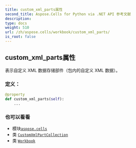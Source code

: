 ```yaml
---
title: custom_xml_parts属性
second_title: Aspose.Cells for Python via .NET API 参考文献
description:
type: docs
weight: 510
url: /zh/aspose.cells/workbook/custom_xml_parts/
is_root: false
---
```

## custom_xml_parts属性

表示自定义 XML 数据存储部件（包内的自定义 XML 数据）。
### 定义：
```python
@property
def custom_xml_parts(self):
    ...
```

### 也可以看看
* 模块[`aspose.cells`](../../)
* 类 [`CustomXmlPartCollection`](/cells/python-net/zh/aspose.cells.markup/customxmlpartcollection)
* 类 [`Workbook`](/cells/python-net/zh/aspose.cells/workbook)
